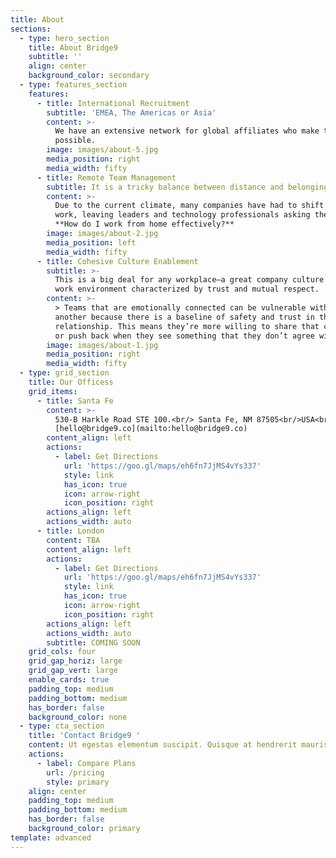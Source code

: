 ```yaml
---
title: About
sections:
  - type: hero_section
    title: About Bridge9
    subtitle: ''
    align: center
    background_color: secondary
  - type: features_section
    features:
      - title: International Recruitment
        subtitle: 'EMEA, The Americas or Asia'
        content: >-
          We have an extensive network for global affiliates who make this
          possible.
        image: images/about-5.jpg
        media_position: right
        media_width: fifty
      - title: Remote Team Management
        subtitle: It is a tricky balance between distance and belonging.
        content: >-
          Due to the current climate, many companies have had to shift to remote
          work, leaving leaders and technology professionals asking themselves:
          **How do I work from home effectively?**
        image: images/about-2.jpg
        media_position: left
        media_width: fifty
      - title: Cohesive Culture Enablement
        subtitle: >-
          This is a big deal for any workplace—a great company culture offers a
          work environment characterized by trust and mutual respect. 
        content: >-
          > Teams that are emotionally connected can be vulnerable with one
          another because there is a baseline of safety and trust in the
          relationship. This means they’re more willing to share that crazy idea
          or push back when they see something that they don’t agree with.”
        image: images/about-1.jpg
        media_position: right
        media_width: fifty
  - type: grid_section
    title: Our Officess
    grid_items:
      - title: Santa Fe
        content: >-
          530-B Harkle Road STE 100.<br/> Santa Fe, NM 87505<br/>USA<br/>
          [hello@bridge9.co](mailto:hello@bridge9.co)
        content_align: left
        actions:
          - label: Get Directions
            url: 'https://goo.gl/maps/eh6fn7JjMS4vYs337'
            style: link
            has_icon: true
            icon: arrow-right
            icon_position: right
        actions_align: left
        actions_width: auto
      - title: London
        content: TBA
        content_align: left
        actions:
          - label: Get Directions
            url: 'https://goo.gl/maps/eh6fn7JjMS4vYs337'
            style: link
            has_icon: true
            icon: arrow-right
            icon_position: right
        actions_align: left
        actions_width: auto
        subtitle: COMING SOON
    grid_cols: four
    grid_gap_horiz: large
    grid_gap_vert: large
    enable_cards: true
    padding_top: medium
    padding_bottom: medium
    has_border: false
    background_color: none
  - type: cta_section
    title: 'Contact Bridge9 '
    content: Ut egestas elementum suscipit. Quisque at hendrerit mauris.
    actions:
      - label: Compare Plans
        url: /pricing
        style: primary
    align: center
    padding_top: medium
    padding_bottom: medium
    has_border: false
    background_color: primary
template: advanced
---
```

